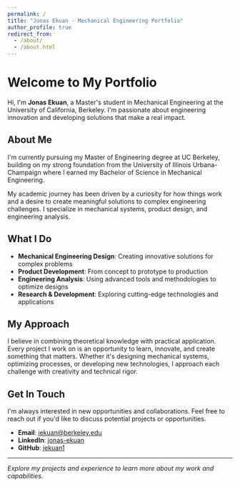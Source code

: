```yaml
---
permalink: /
title: "Jonas Ekuan - Mechanical Engineering Portfolio"
author_profile: true
redirect_from: 
  - /about/
  - /about.html
---
```


# Welcome to My Portfolio

Hi, I'm **Jonas Ekuan**, a Master's student in Mechanical Engineering at the University of California, Berkeley. I'm passionate about engineering innovation and developing solutions that make a real impact.

## About Me

I'm currently pursuing my Master of Engineering degree at UC Berkeley, building on my strong foundation from the University of Illinois Urbana-Champaign where I earned my Bachelor of Science in Mechanical Engineering.

My academic journey has been driven by a curiosity for how things work and a desire to create meaningful solutions to complex engineering challenges. I specialize in mechanical systems, product design, and engineering analysis.

## What I Do

- **Mechanical Engineering Design**: Creating innovative solutions for complex problems
- **Product Development**: From concept to prototype to production
- **Engineering Analysis**: Using advanced tools and methodologies to optimize designs
- **Research & Development**: Exploring cutting-edge technologies and applications

## My Approach

I believe in combining theoretical knowledge with practical application. Every project I work on is an opportunity to learn, innovate, and create something that matters. Whether it's designing mechanical systems, optimizing processes, or developing new technologies, I approach each challenge with creativity and technical rigor.

## Get In Touch

I'm always interested in new opportunities and collaborations. Feel free to reach out if you'd like to discuss potential projects or opportunities.

- **Email**: jekuan@berkeley.edu
- **LinkedIn**: [jonas-ekuan](https://linkedin.com/in/jonas-ekuan)
- **GitHub**: [jekuan1](https://github.com/jekuan1)

---

*Explore my projects and experience to learn more about my work and capabilities.*
